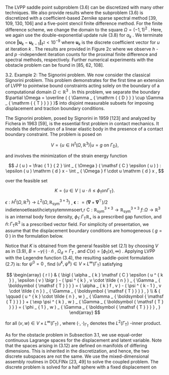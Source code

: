 The LVPP saddle point subproblem (3.6) can be discretized with many other techniques. We also provide results where the subproblem (3.6) is discretized with a coefficient-based Zernike sparse spectral method [39, 109, 130, 106] and a five-point stencil finite difference method. For the finite difference scheme, we change the domain to the square $\Omega = ( - 1 , 1 ) ^ { 2 }$ . Here, we again use the double-exponential update rule (3.8) for $\alpha _ { k }$ . We terminate once $\Vert \mathbf { u } _ { k } - \mathbf { u } _ { k - 1 } \Vert _ { \ell ^ { 2 } } < 1 0 ^ { - 9 }$ where $\mathbf { u } _ { k }$ is the discrete coefficient vector for $u$ at iteration $k$ . The results are provided in Figure 2c where we observe $h$ - and $p$ -independent iteration counts for the proximal finite difference and spectral methods, respectively. Further numerical experiments with the obstacle problem can be found in [85, 62, 108].  

3.2. Example 2: The Signorini problem. We now consider the classical Signorini problem. This problem demonstrates for the first time an extension of LVPP to pointwise bound constraints acting solely on the boundary of a computational domain $\Omega \subset \mathbb { R } ^ { 3 }$ . In this problem, we separate the boundary $\partial \Omega = \overline { { \Gamma _ { \mathrm { { D } } } \cup \Gamma _ { \mathrm { { T } } } } }$ into disjoint measurable subsets for imposing displacement and traction boundary conditions.  

The Signorini problem, posed by Signorini in 1959 [123] and analyzed by Fichera in 1963 [59], is the essential first problem in contact mechanics. It models the deformation of a linear elastic body in the presence of a contact boundary constraint. The problem is posed on  

$$
V = \left\{ u \in H ^ { 1 } ( \Omega , \mathbb { R } ^ { 3 } ) \vert u = g \mathrm { ~ o n ~ } \Gamma _ { \mathrm { D } } \right\} ,
$$  

and involves the minimization of the strain energy function  

$$
J ( u ) = \frac { 1 } { 2 } \int _ { \Omega } ( \mathsf { C } \epsilon ( u ) ) : \epsilon ( u ) \mathrm { d } x - \int _ { \Omega } f \cdot u \mathrm { d } x ,
$$  

over the feasible set  

$$
K = \left\{ u \in V \mid u \cdot \tilde { n } \leq \phi _ { 1 } \mathrm { o n } \Gamma _ { \mathrm { T } } \right\} .
$$  

$\epsilon : H ^ { 1 } ( \Omega , \mathbb { R } ^ { 3 } ) \to L ^ { 2 } ( \Omega , \mathbb { R } _ { \mathrm { s y m } } ^ { 3 \times 3 } )$ , $\boldsymbol { \epsilon } : = ( \boldsymbol { \nabla } + \boldsymbol { \nabla } ^ { \top } ) / 2$ indietenoetleastihcietysytemnmsoert,r $\mathsf C : \mathbb R _ { \mathrm { s y m } } ^ { 3 \times 3 } \to \mathbb R _ { \mathrm { s y m } } ^ { 3 \times 3 }$ $f \colon \Omega \to  { \mathbb { R } } ^ { 3 }$ is an internal body force density, $\phi _ { 1 } \colon \Gamma _ { \mathrm { T } }  \mathbb { R } _ { + }$ is a prescribed gap function, and $\tilde { n } \colon \Gamma _ { \mathrm { T } }  \mathbb { R } ^ { 3 }$ is a prescribed vector field. For simplicity of presentation, we assume that the displacement boundary conditions are homogeneous ( $g = 0$ ) in the formulation below.  

Notice that $K$ is obtained from the general feasible set (2.1) by choosing $V$ as in (3.9), $B = - \gamma ( \cdot ) \cdot \tilde { n }$ , $\Omega _ { d } = \Gamma _ { \mathrm { T } }$ , and $C ( x ) = [ \phi _ { 1 } ( x ) , \infty )$ . Applying LVPP with the Legendre function (3.4), the resulting saddle-point formulation (2.7) is: for $\psi ^ { 0 } = 0$ , find $( u ^ { k } , \psi ^ { k } ) \in V \times L ^ { \infty } ( \Gamma _ { \mathrm { T } } )$ satisfying  

$$
\begin{array} { r l } & { \bigl ( \alpha _ { k } \mathsf { C } \epsilon ( u ^ { k } ) , \epsilon ( v ) \bigr ) - ( \psi ^ { k } , v \cdot \tilde { n } ) _ { \Gamma _ { \boldsymbol { \mathsf { T } } } } = ( \alpha _ { k } f , v ) - ( \psi ^ { k - 1 } , v \cdot \tilde { n } ) _ { \Gamma _ { \boldsymbol { \mathsf { T } } } } , } \\ & { \qquad ( u ^ { k } \cdot \tilde { n } , w ) _ { \Gamma _ { \boldsymbol { \mathsf { T } } } } + ( \exp \psi ^ { k } , w ) _ { \Gamma _ { \boldsymbol { \mathsf { T } } } } = ( \phi _ { 1 } , w ) _ { \Gamma _ { \boldsymbol { \mathsf { T } } } } , } \end{array}
$$  

for all $( v , w ) \in V \times L ^ { \infty } ( \Gamma _ { \mathrm { T } } )$ , where $( \cdot , \cdot ) _ { \Gamma _ { \mathrm { T } } }$ denotes the $L ^ { 2 } ( \Gamma _ { \mathrm { T } } )$ -inner product.  

As for the obstacle problem in Subsection 3.1, we use equal-order continuous Lagrange spaces for the displacement and latent variable. Note that the spaces arising in (3.12) are defined on manifolds of differing dimensions. This is inherited in the discretization, and hence, the two discrete subspaces are not the same. We use the mixed-dimensional assembly routines in DOLFINx [23, 49] to solve the coupled problem. The discrete problem is solved for a half sphere with a fixed displacement on  